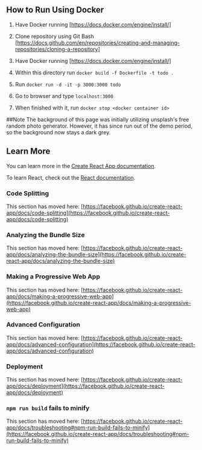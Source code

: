 ## How to Run Using Docker

1. Have Docker running [https://docs.docker.com/engine/install/]
   
2. Clone repository using Git Bash [https://docs.github.com/en/repositories/creating-and-managing-repositories/cloning-a-repository]
   
3. Have Docker running [https://docs.docker.com/engine/install/]

4. Within this directory run `docker build -f Dockerfile -t todo .`

5. Run `docker run -d -it -p 3000:3000 todo`

6. Go to browser and type `localhost:3000`

7. When finished with it, run `docker stop <docker container id>`

##Note
The background of this page was initially utilizing unsplash's free random photo generator. However, it has since run out of the demo period, so the background now stays a dark grey.

## Learn More

You can learn more in the [Create React App documentation](https://facebook.github.io/create-react-app/docs/getting-started).

To learn React, check out the [React documentation](https://reactjs.org/).

### Code Splitting

This section has moved here: [https://facebook.github.io/create-react-app/docs/code-splitting](https://facebook.github.io/create-react-app/docs/code-splitting)

### Analyzing the Bundle Size

This section has moved here: [https://facebook.github.io/create-react-app/docs/analyzing-the-bundle-size](https://facebook.github.io/create-react-app/docs/analyzing-the-bundle-size)

### Making a Progressive Web App

This section has moved here: [https://facebook.github.io/create-react-app/docs/making-a-progressive-web-app](https://facebook.github.io/create-react-app/docs/making-a-progressive-web-app)

### Advanced Configuration

This section has moved here: [https://facebook.github.io/create-react-app/docs/advanced-configuration](https://facebook.github.io/create-react-app/docs/advanced-configuration)

### Deployment

This section has moved here: [https://facebook.github.io/create-react-app/docs/deployment](https://facebook.github.io/create-react-app/docs/deployment)

### `npm run build` fails to minify

This section has moved here: [https://facebook.github.io/create-react-app/docs/troubleshooting#npm-run-build-fails-to-minify](https://facebook.github.io/create-react-app/docs/troubleshooting#npm-run-build-fails-to-minify)
